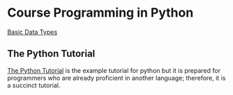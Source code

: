 # Course Programming in Python


[Basic Data Types](basic-data-types.md)




## The Python Tutorial
[The Python Tutorial](https://docs.python.org/3/tutorial/index.html) is the example tutorial for python but it is prepared for programmers who are already proficient in another language; therefore, it is a succinct tutorial.


